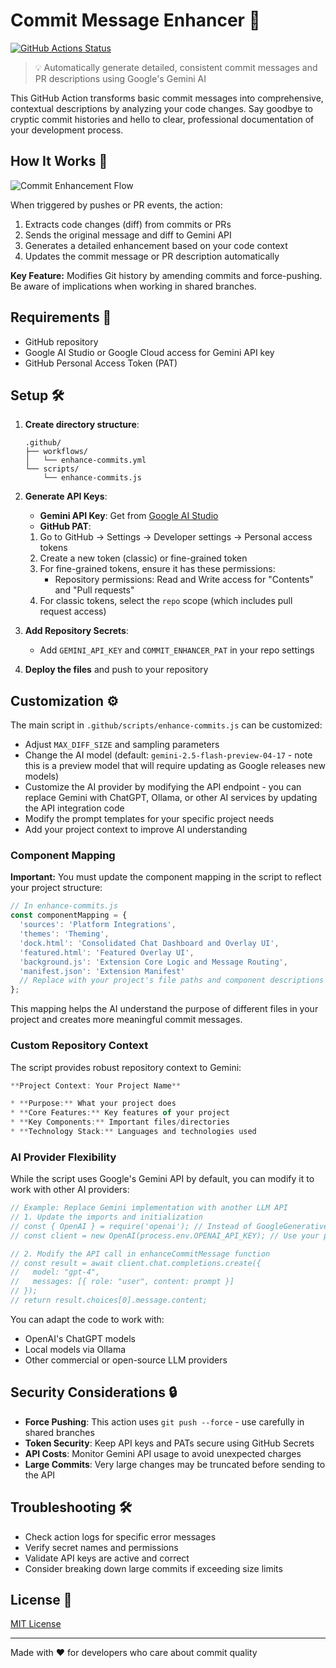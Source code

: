 # Commit Message Enhancer 🚀

[![GitHub Actions Status](https://github.com/steveseguin/auto-enhance-commits/actions/workflows/enhance-commits.yml/badge.svg)](https://github.com/steveseguin/auto-enhance-commits/actions/workflows/enhance-commits.yml)

> 💡 Automatically generate detailed, consistent commit messages and PR descriptions using Google's Gemini AI

This GitHub Action transforms basic commit messages into comprehensive, contextual descriptions by analyzing your code changes. Say goodbye to cryptic commit histories and hello to clear, professional documentation of your development process.

## How It Works 🔄

![Commit Enhancement Flow](https://api.placeholder.com/400/320)

When triggered by pushes or PR events, the action:

1. Extracts code changes (diff) from commits or PRs
2. Sends the original message and diff to Gemini API
3. Generates a detailed enhancement based on your code context
4. Updates the commit message or PR description automatically

**Key Feature:** Modifies Git history by amending commits and force-pushing. Be aware of implications when working in shared branches.

## Requirements 🔑

- GitHub repository
- Google AI Studio or Google Cloud access for Gemini API key
- GitHub Personal Access Token (PAT)

## Setup 🛠️

1. **Create directory structure**:
   ```
   .github/
   ├── workflows/
   │   └── enhance-commits.yml
   └── scripts/
       └── enhance-commits.js
   ```

2. **Generate API Keys**:
   - **Gemini API Key**: Get from [Google AI Studio](https://makersuite.google.com/)
   - **GitHub PAT**: 
   1. Go to GitHub → Settings → Developer settings → Personal access tokens
   2. Create a new token (classic) or fine-grained token
   3. For fine-grained tokens, ensure it has these permissions:
      - Repository permissions: Read and Write access for "Contents" and "Pull requests"
   4. For classic tokens, select the `repo` scope (which includes pull request access)

3. **Add Repository Secrets**:
   - Add `GEMINI_API_KEY` and `COMMIT_ENHANCER_PAT` in your repo settings

4. **Deploy the files** and push to your repository

## Customization ⚙️

The main script in `.github/scripts/enhance-commits.js` can be customized:

- Adjust `MAX_DIFF_SIZE` and sampling parameters
- Change the AI model (default: `gemini-2.5-flash-preview-04-17` - note this is a preview model that will require updating as Google releases new models)
- Customize the AI provider by modifying the API endpoint - you can replace Gemini with ChatGPT, Ollama, or other AI services by updating the API integration code
- Modify the prompt templates for your specific project needs
- Add your project context to improve AI understanding

### Component Mapping

**Important:** You must update the component mapping in the script to reflect your project structure:

```javascript
// In enhance-commits.js
const componentMapping = {
  'sources': 'Platform Integrations',
  'themes': 'Theming',
  'dock.html': 'Consolidated Chat Dashboard and Overlay UI',
  'featured.html': 'Featured Overlay UI',
  'background.js': 'Extension Core Logic and Message Routing',
  'manifest.json': 'Extension Manifest'
  // Replace with your project's file paths and component descriptions
};
```

This mapping helps the AI understand the purpose of different files in your project and creates more meaningful commit messages.

### Custom Repository Context

The script provides robust repository context to Gemini:

```javascript
**Project Context: Your Project Name**

* **Purpose:** What your project does
* **Core Features:** Key features of your project
* **Key Components:** Important files/directories
* **Technology Stack:** Languages and technologies used
```

### AI Provider Flexibility

While the script uses Google's Gemini API by default, you can modify it to work with other AI providers:

```javascript
// Example: Replace Gemini implementation with another LLM API
// 1. Update the imports and initialization
// const { OpenAI } = require('openai'); // Instead of GoogleGenerativeAI
// const client = new OpenAI(process.env.OPENAI_API_KEY); // Use your preferred API key

// 2. Modify the API call in enhanceCommitMessage function
// const result = await client.chat.completions.create({
//   model: "gpt-4",
//   messages: [{ role: "user", content: prompt }]
// });
// return result.choices[0].message.content;
```

You can adapt the code to work with:
- OpenAI's ChatGPT models
- Local models via Ollama
- Other commercial or open-source LLM providers

## Security Considerations 🔒

- **Force Pushing**: This action uses `git push --force` - use carefully in shared branches
- **Token Security**: Keep API keys and PATs secure using GitHub Secrets
- **API Costs**: Monitor Gemini API usage to avoid unexpected charges
- **Large Commits**: Very large changes may be truncated before sending to the API

## Troubleshooting 🛠️

- Check action logs for specific error messages
- Verify secret names and permissions
- Validate API keys are active and correct
- Consider breaking down large commits if exceeding size limits

## License 📄

[MIT License](LICENSE)

---

Made with ❤️ for developers who care about commit quality
